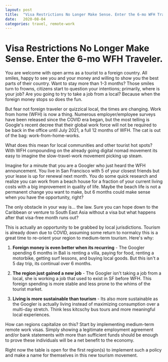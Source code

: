 ```yaml
---
layout: post
title:  "Visa Restrictions No Longer Make Sense. Enter the 6-mo WFH Traveler."
date:   2020-08-04
categories: travel, remote-work
---
```


# Visa Restrictions No Longer Make Sense. Enter the 6-mo WFH Traveler.

You are welcome with open arms as a tourist to a foreign country. All smiles, happy to see you and your money and willing to show you the best parts of their country. Want to stay more than 1-3 months? Those smiles turn to frowns, citizens start to question your intentions; primarily, where is your job? Are you going to try to take a job from a local? Because when the foreign money stops so does the fun.



But fear not foreign traveler or quizzical local, the times are changing. Work from home (WFH) is now a thing. Numerous employer/employee surveys have been released since the COVID era began, but the most telling is Google's recent decree that their global work force will not be required to be back in the office until July 2021, a full 12 months of WFH. The cat is out of the bag: work-from-home-works.



What does this mean for local communities and other tourist hot spots? With WFH compounding on the already going digital nomad movement its easy to imagine the slow-travel-work movement picking up steam. 



Imagine for a minute that you are a Googler who just heard the WFH announcement. You live in San Francisco with 5 of your closest friends but your lease is up for renewal next month. You do some quick research and realize you can work from a beach house for a fraction of your current living costs with a big improvement in quality of life. Maybe the beach life is not a permanent change you want to make, but 6 months could make sense when you have the opportunity, right?



The only obstacle in your way is... the law. Sure you can hope down to the Caribbean or venture to South East Asia without a visa but what happens after that visa-free month runs out? 



This is actually an opportunity to be grabbed by local jurisdictions. Tourism is already down due to COVID, assuming some return to normalcy this is a great time to re-orient your region to medium-term tourism.  Here's why:



1) **Foreign money is even better when its recurring** - The Googler spending 6 months in Bali is renting a villa, paying for food, renting a motorbike, getting surf lessons, and buying local goods. But this isn't a 5 day trip, its continual over 6 months. 



2) **The region just gained a new job** -  The Googler isn't taking a job from a local, she is working a job that used to exist in SF before WFH. This foreign spending is more stable and less prone to the whims of the tourist market. 



3) **Living is more sustainable than tourism** - Its also more sustainable as the Googler is actually living instead of maximizing consumption over a multi-day stretch. Think less kitcschy bus tours and more meaningful local experiences.



How can regions capitalize on this? Start by implementing medium-term remote work visas. Simply showing a legitimate employment agreement and/or bank statements with more than sufficient funds should be enough to prove these individuals will be a net benefit to the economy.



Right now the table is open for the first region(s) to implement such a policy and make a name for themselves in this new tourism movement.
